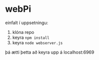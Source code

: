 # webPi
einfalt í uppsetningu:

1. klóna repo
2. keyra 
```npm install```
3. keyra
```node webserver.js```

þá ætti þetta að keyra upp á localhost:6969
